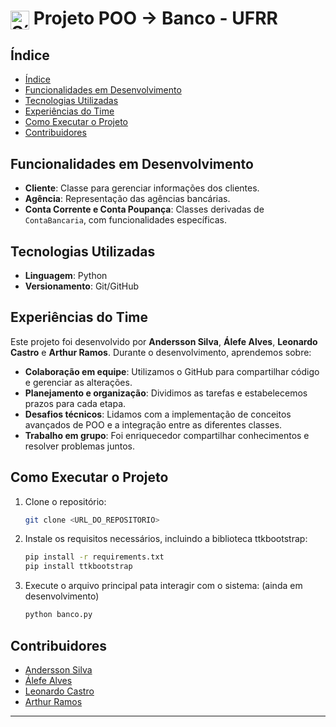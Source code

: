 ﻿<h1>
  <img src="https://cdn.jsdelivr.net/gh/devicons/devicon/icons/python/python-original.svg" alt="Símbolo Python" width="30" style="vertical-align: middle;">
  Projeto POO -> Banco - UFRR
</h1>


## Índice

- [Índice](#índice)
- [Funcionalidades em Desenvolvimento](#funcionalidades-em-desenvolvimento)
- [Tecnologias Utilizadas](#tecnologias-utilizadas)
- [Experiências do Time](#experiências-do-time)
- [Como Executar o Projeto](#como-executar-o-projeto)
- [Contribuidores](#contribuidores)

## Funcionalidades em Desenvolvimento

- **Cliente**: Classe para gerenciar informações dos clientes.
- **Agência**: Representação das agências bancárias.
- **Conta Corrente e Conta Poupança**: Classes derivadas de `ContaBancaria`, com funcionalidades específicas.

## Tecnologias Utilizadas

- **Linguagem**: Python
- **Versionamento**: Git/GitHub

## Experiências do Time

Este projeto foi desenvolvido por **Andersson Silva**, **Álefe Alves**, **Leonardo Castro** e **Arthur Ramos**. Durante o desenvolvimento, aprendemos sobre:

- **Colaboração em equipe**: Utilizamos o GitHub para compartilhar código e gerenciar as alterações.
- **Planejamento e organização**: Dividimos as tarefas e estabelecemos prazos para cada etapa.
- **Desafios técnicos**: Lidamos com a implementação de conceitos avançados de POO e a integração entre as diferentes classes.
- **Trabalho em grupo**: Foi enriquecedor compartilhar conhecimentos e resolver problemas juntos.

## Como Executar o Projeto

1. Clone o repositório:
   ```bash
   git clone <URL_DO_REPOSITORIO>
   ```
2. Instale os requisitos necessários, incluindo a biblioteca ttkbootstrap:
   ```bash
   pip install -r requirements.txt
   pip install ttkbootstrap
   ```   
3. Execute o arquivo principal pata interagir com o sistema: (ainda em desenvolvimento)
   ```bash
   python banco.py
   ```
## Contribuidores

- [Andersson Silva](https://github.com/Moab76)  
- [Álefe Alves](https://github.com/AlefeAlvesC)  
- [Leonardo Castro](https://github.com/thetwelvedev)  
- [Arthur Ramos](https://github.com/ArthurRamos26)

---
